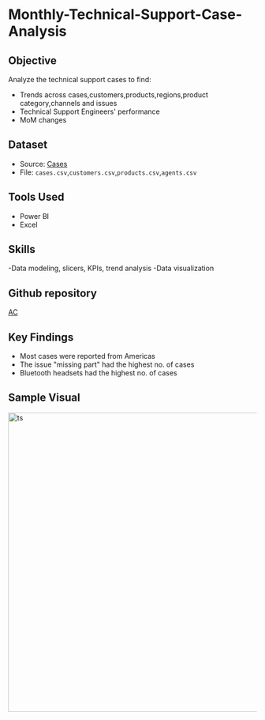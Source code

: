 # Monthly-Technical-Support-Case-Analysis

## Objective
Analyze the technical support cases to find:
- Trends across cases,customers,products,regions,product category,channels and issues
- Technical Support Engineers' performance
- MoM changes

## Dataset
- Source: [Cases](https://mockaroo.com/)
- File: `cases.csv`,`customers.csv`,`products.csv`,`agents.csv`

## Tools Used
- Power BI 
- Excel

## Skills
-Data modeling, slicers, KPIs, trend analysis
-Data visualization

## Github repository
[AC](https://github.com/HazelArasu/Monthly-Technical-Support-Case-Analysis)


## Key Findings
- Most cases were reported from Americas
- The issue "missing part" had the highest no. of cases
- Bluetooth headsets had the highest no. of cases

## Sample Visual
<img width="606" alt="ts" src="https://github.com/user-attachments/assets/62b70fe1-1140-4420-9b4f-1d6d5fa994b9" />
